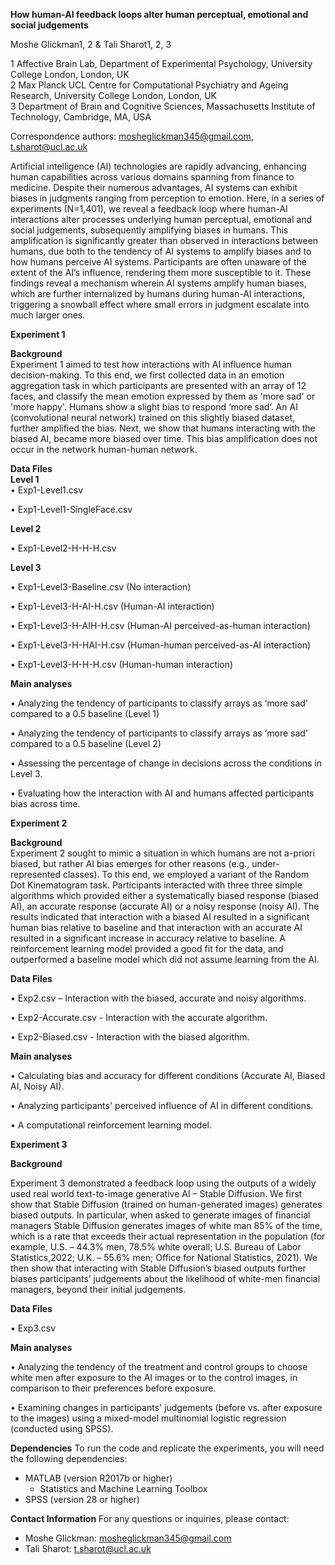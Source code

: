 **How human-AI feedback loops alter human perceptual, emotional and social judgements**

Moshe Glickman1, 2 & Tali Sharot1, 2, 3

1 Affective Brain Lab, Department of Experimental Psychology, University College London, London, UK <br />
2 Max Planck UCL Centre for Computational Psychiatry and Ageing Research, University College London, London, UK <br />
3 Department of Brain and Cognitive Sciences, Massachusetts Institute of Technology, Cambridge, MA, USA <br />

Correspondence authors: mosheglickman345@gmail.com, t.sharot@ucl.ac.uk <br />

Artificial intelligence (AI) technologies are rapidly advancing, enhancing human capabilities across various domains spanning from finance to medicine. Despite their numerous advantages, AI systems can exhibit biases in judgments ranging from perception to emotion. Here, in a series of experiments (N=1,401), we reveal a feedback loop where human-AI interactions alter processes underlying human perceptual, emotional and social judgements, subsequently amplifying biases in humans. This amplification is significantly greater than observed in interactions between humans, due both to the tendency of AI systems to amplify biases and to how humans perceive AI systems. Participants are often unaware of the extent of the AI’s influence, rendering them more susceptible to it.  These findings reveal a mechanism wherein AI systems amplify human biases, which are further internalized by humans during human-AI interactions, triggering a snowball effect where small errors in judgment escalate into much larger ones.

**Experiment 1** <br />

**Background** <br />
Experiment 1 aimed to test how interactions with AI influence human decision-making. To this end, we first collected data in an emotion aggregation task in which participants are presented with an array of 12 faces, and classify the mean emotion expressed by them as 'more sad' or 'more happy'. Humans show a slight bias to respond ‘more sad’. An AI (convolutional neural network) trained on this slightly biased dataset, further amplified the bias. Next, we show that humans interacting with the biased AI, became more biased over time. This bias amplification does not occur in the network human-human network.

**Data Files** <br />
**Level 1** <br />
•	Exp1-Level1.csv

•	Exp1-Level1-SingleFace.csv

**Level 2**

•	Exp1-Level2-H-H-H.csv

**Level 3**

•	Exp1-Level3-Baseline.csv (No interaction)

•	Exp1-Level3-H-AI-H.csv (Human-AI interaction)

•	Exp1-Level3-H-AIH-H.csv (Human-AI perceived-as-human interaction)

•	Exp1-Level3-H-HAI-H.csv (Human-human perceived-as-AI interaction)

•	Exp1-Level3-H-H-H.csv (Human-human interaction)

**Main analyses**

•	Analyzing the tendency of participants to classify arrays as ‘more sad’ compared to a 0.5 baseline (Level 1)

•	Analyzing the tendency of participants to classify arrays as ‘more sad’ compared to a 0.5 baseline (Level 2)

•	Assessing the percentage of change in decisions across the conditions in Level 3.

•	Evaluating how the interaction with AI and humans affected participants bias across time.

**Experiment 2** <br />

**Background** <br />
Experiment 2 sought to mimic a situation in which humans are not a-priori biased, but rather AI bias emerges for other reasons (e.g., under-represented classes). To this end, we employed a variant of the Random Dot Kinematogram task. Participants interacted with three three simple algorithms which provided either a systematically biased response (biased AI), an accurate response (accurate AI) or a noisy response (noisy AI). The results indicated that interaction with a biased AI resulted in a significant human bias relative to baseline and that interaction with an accurate AI resulted in a significant increase in accuracy relative to baseline. A reinforcement learning model provided a good fit for the data, and outperformed a baseline model which did not assume learning from the AI.

**Data Files** <br />

•	Exp2.csv – Interaction with the biased, accurate and noisy algorithms.

•	Exp2-Accurate.csv - Interaction with the accurate algorithm.

•	Exp2-Biased.csv - Interaction with the biased algorithm.

**Main analyses** <br />

•	Calculating bias and accuracy for different conditions (Accurate AI, Biased AI, Noisy AI).

•	Analyzing participants' perceived influence of AI in different conditions.

•	A computational reinforcement learning model.

**Experiment 3** <br />

**Background** <br />

Experiment 3 demonstrated a feedback loop using the outputs of a widely used real world text-to-image generative AI – Stable Diffusion. We first show that Stable Diffusion (trained on human-generated images) generates biased outputs. In particular, when asked to generate images of financial managers Stable Diffusion generates images of white man 85% of the time, which is a rate that exceeds their actual representation in the population (for example, U.S. – 44.3% men, 78.5% white overall; U.S. Bureau of Labor Statistics,2022; U.K. – 55.6% men; Office for National Statistics, 2021). We then show that interacting with Stable Diffusion’s biased outputs further biases participants’ judgements about the likelihood of white-men financial managers, beyond their initial judgements.

**Data Files**

•	Exp3.csv

**Main analyses**

•	Analyzing the tendency of the treatment and control groups to choose white men after exposure to the AI images or to the control images, in comparison to their preferences before exposure.

•	Examining changes in participants' judgements (before vs. after exposure to the images) using a mixed-model multinomial logistic regression (conducted using SPSS).

**Dependencies**
To run the code and replicate the experiments, you will need the following dependencies:
- MATLAB (version R2017b or higher)
  - Statistics and Machine Learning Toolbox
- SPSS (version 28 or higher)

**Contact Information**
For any questions or inquiries, please contact:
- Moshe Glickman: mosheglickman345@gmail.com
- Tali Sharot: t.sharot@ucl.ac.uk

